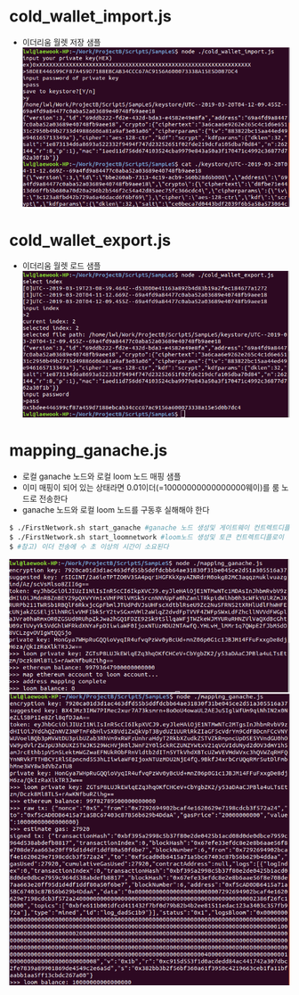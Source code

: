# cold_wallet_import.js
- 이더리움 월렛 저장 샘플
  ![Alt text](./images/cold_wallet_import.png)

# cold_wallet_export.js
- 이더리움 월렛 로드 샘플
  ![Alt text](./images/cold_wallet_export.png)

# mapping_ganache.js
 - 로컬 ganache 노드와 로컬 loom 노드 매핑 샘플
 - 이미 매핑이 되어 있는 상태라면 0.01이더(=10000000000000000웨이)를 룸 노드로 전송한다
 - ganache 노드와 로컬 loom 노드를 구동후 실해해야 한다
 ```bash
 $ ./FirstNetwork.sh start_ganache #ganache 노드 생성및 게이트웨이 컨트렉트디플로이
 $ ./FirstNetwork.sh start_loomnetwork #loom노드 생성및 토큰 컨트렉트디플로이
 $ #참고) 이더 전송에 수 초 이상의 시간이 소요된다
 ```
 ![Alt text](./images/mapping_ganache-1.png)
 ![Alt text](./images/mapping_ganache-2.png)
